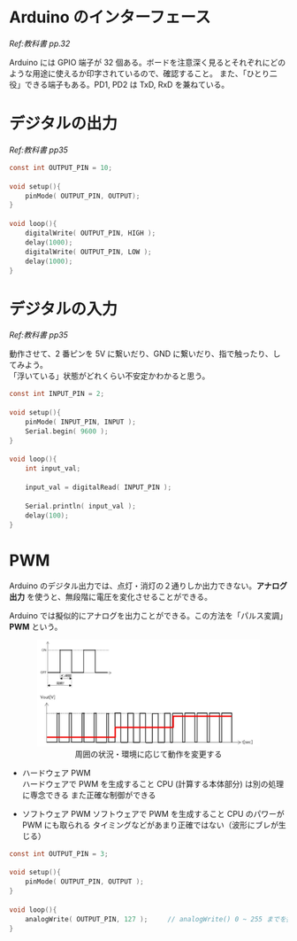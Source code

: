 # Arduino のインターフェース

*Ref:教科書 pp.32*

Arduino には GPIO 端子が 32 個ある。ボードを注意深く見るとそれぞれにどのような用途に使えるか印字されているので、確認すること。
また、「ひとり二役」できる端子もある。PD1, PD2 は TxD, RxD を兼ねている。

# デジタルの出力

*Ref:教科書 pp35*

```c
const int OUTPUT_PIN = 10;

void setup(){
    pinMode( OUTPUT_PIN, OUTPUT); 
}

void loop(){
    digitalWrite( OUTPUT_PIN, HIGH );
    delay(1000);
    digitalWrite( OUTPUT_PIN, LOW );
    delay(1000);
}
```

# デジタルの入力

*Ref:教科書 pp35*

動作させて、2 番ピンを 5V に繋いだり、GND に繋いだり、指で触ったり、してみよう。  
「浮いている」状態がどれくらい不安定かわかると思う。

```c
const int INPUT_PIN = 2;

void setup(){
    pinMode( INPUT_PIN, INPUT ); 
    Serial.begin( 9600 );
}

void loop(){
    int input_val;

    input_val = digitalRead( INPUT_PIN );

    Serial.println( input_val );
    delay(100);
}
```

# PWM

Arduino のデジタル出力では、点灯・消灯の２通りしか出力できない。**アナログ出力** を使うと、無段階に電圧を変化させることができる。

Arduino では擬似的にアナログを出力ことができる。この方法を「パルス変調」**PWM** という。

<div style="text-align: center;">
  <img src="./images/image16.png" width="80%"></br>
  周囲の状況・環境に応じて動作を変更する
</div>

- ハードウェア PWM  
  ハードウェアで PWM を生成すること
  CPU (計算する本体部分) は別の処理に専念できる
  また正確な制御ができる

- ソフトウェア PWM
  ソフトウェアで PWM を生成すること
  CPU のパワーが PWM にも取られる
  タイミングなどがあまり正確ではない（波形にブレが生じる）


```c
const int OUTPUT_PIN = 3;

void setup(){
    pinMode( OUTPUT_PIN, OUTPUT );
}

void loop(){
    analogWrite( OUTPUT_PIN, 127 );     // analogWrite() 0 ~ 255 までを指定できる
}
```